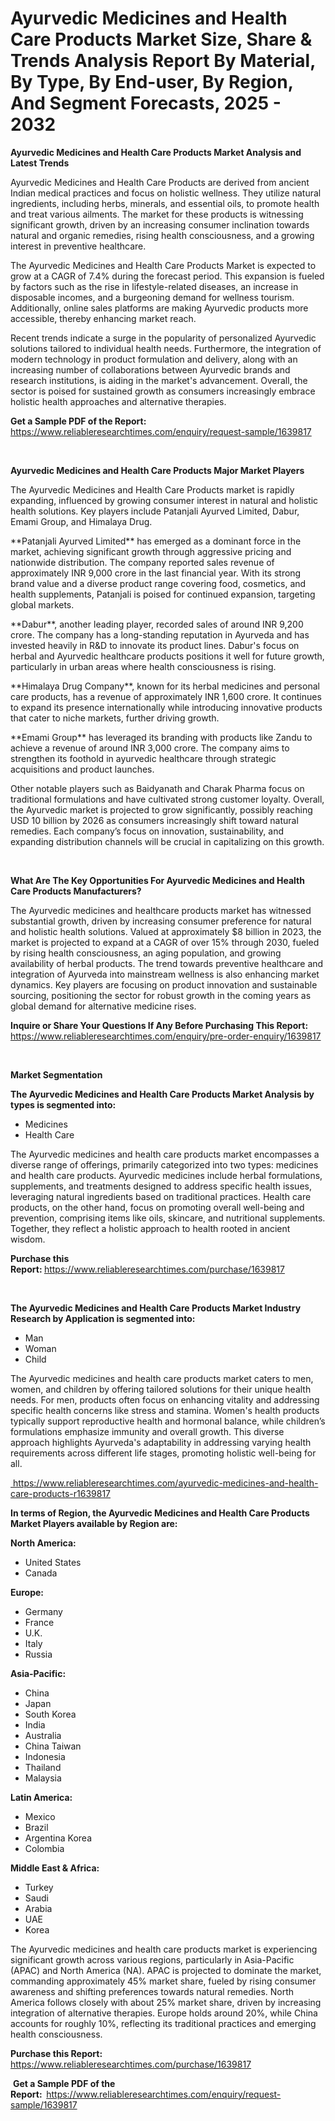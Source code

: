 <p><h1>Ayurvedic Medicines and Health Care Products Market Size, Share & Trends Analysis Report By Material, By Type, By End-user, By Region, And Segment Forecasts, 2025 - 2032</h1></p><p><strong>Ayurvedic Medicines and Health Care Products Market Analysis and Latest Trends</strong></p>
<p><p>Ayurvedic Medicines and Health Care Products are derived from ancient Indian medical practices and focus on holistic wellness. They utilize natural ingredients, including herbs, minerals, and essential oils, to promote health and treat various ailments. The market for these products is witnessing significant growth, driven by an increasing consumer inclination towards natural and organic remedies, rising health consciousness, and a growing interest in preventive healthcare.</p><p>The Ayurvedic Medicines and Health Care Products Market is expected to grow at a CAGR of 7.4% during the forecast period. This expansion is fueled by factors such as the rise in lifestyle-related diseases, an increase in disposable incomes, and a burgeoning demand for wellness tourism. Additionally, online sales platforms are making Ayurvedic products more accessible, thereby enhancing market reach.</p><p>Recent trends indicate a surge in the popularity of personalized Ayurvedic solutions tailored to individual health needs. Furthermore, the integration of modern technology in product formulation and delivery, along with an increasing number of collaborations between Ayurvedic brands and research institutions, is aiding in the market's advancement. Overall, the sector is poised for sustained growth as consumers increasingly embrace holistic health approaches and alternative therapies.</p></p>
<p><strong>Get a Sample PDF of the Report:&nbsp;</strong> <a href="https://www.reliableresearchtimes.com/enquiry/request-sample/1639817?utm_campaign=3712&utm_medium=2&utm_source=Github&utm_content=ia&utm_term=19042025&utm_id=ayurvedic-medicines-and-health-care-products">https://www.reliableresearchtimes.com/enquiry/request-sample/1639817</a></p>
<p>&nbsp;</p>
<p><strong>Ayurvedic Medicines and Health Care Products Major Market Players</strong></p>
<p><p>The Ayurvedic Medicines and Health Care Products market is rapidly expanding, influenced by growing consumer interest in natural and holistic health solutions. Key players include Patanjali Ayurved Limited, Dabur, Emami Group, and Himalaya Drug. </p><p>**Patanjali Ayurved Limited** has emerged as a dominant force in the market, achieving significant growth through aggressive pricing and nationwide distribution. The company reported sales revenue of approximately INR 9,000 crore in the last financial year. With its strong brand value and a diverse product range covering food, cosmetics, and health supplements, Patanjali is poised for continued expansion, targeting global markets.</p><p>**Dabur**, another leading player, recorded sales of around INR 9,200 crore. The company has a long-standing reputation in Ayurveda and has invested heavily in R&D to innovate its product lines. Dabur's focus on herbal and Ayurvedic healthcare products positions it well for future growth, particularly in urban areas where health consciousness is rising.</p><p>**Himalaya Drug Company**, known for its herbal medicines and personal care products, has a revenue of approximately INR 1,600 crore. It continues to expand its presence internationally while introducing innovative products that cater to niche markets, further driving growth.</p><p>**Emami Group** has leveraged its branding with products like Zandu to achieve a revenue of around INR 3,000 crore. The company aims to strengthen its foothold in ayurvedic healthcare through strategic acquisitions and product launches.</p><p>Other notable players such as Baidyanath and Charak Pharma focus on traditional formulations and have cultivated strong customer loyalty. Overall, the Ayurvedic market is projected to grow significantly, possibly reaching USD 10 billion by 2026 as consumers increasingly shift toward natural remedies. Each company’s focus on innovation, sustainability, and expanding distribution channels will be crucial in capitalizing on this growth.</p></p>
<p>&nbsp;</p>
<p><strong>What Are The Key Opportunities For Ayurvedic Medicines and Health Care Products Manufacturers?</strong></p>
<p><p>The Ayurvedic medicines and healthcare products market has witnessed substantial growth, driven by increasing consumer preference for natural and holistic health solutions. Valued at approximately $8 billion in 2023, the market is projected to expand at a CAGR of over 15% through 2030, fueled by rising health consciousness, an aging population, and growing availability of herbal products. The trend towards preventive healthcare and integration of Ayurveda into mainstream wellness is also enhancing market dynamics. Key players are focusing on product innovation and sustainable sourcing, positioning the sector for robust growth in the coming years as global demand for alternative medicine rises.</p></p>
<p><strong>Inquire or Share Your Questions If Any Before Purchasing This Report:</strong> <a href="https://www.reliableresearchtimes.com/enquiry/pre-order-enquiry/1639817?utm_campaign=3712&utm_medium=2&utm_source=Github&utm_content=ia&utm_term=19042025&utm_id=ayurvedic-medicines-and-health-care-products">https://www.reliableresearchtimes.com/enquiry/pre-order-enquiry/1639817</a></p>
<p>&nbsp;</p>
<p><strong>Market Segmentation</strong></p>
<p><strong>The Ayurvedic Medicines and Health Care Products Market Analysis by types is segmented into:</strong></p>
<p><ul><li>Medicines</li><li>Health Care</li></ul></p>
<p><p>The Ayurvedic medicines and health care products market encompasses a diverse range of offerings, primarily categorized into two types: medicines and health care products. Ayurvedic medicines include herbal formulations, supplements, and treatments designed to address specific health issues, leveraging natural ingredients based on traditional practices. Health care products, on the other hand, focus on promoting overall well-being and prevention, comprising items like oils, skincare, and nutritional supplements. Together, they reflect a holistic approach to health rooted in ancient wisdom.</p></p>
<p><strong>Purchase this Report:&nbsp;</strong><a href="https://www.reliableresearchtimes.com/purchase/1639817?utm_campaign=3712&utm_medium=2&utm_source=Github&utm_content=ia&utm_term=19042025&utm_id=ayurvedic-medicines-and-health-care-products">https://www.reliableresearchtimes.com/purchase/1639817</a></p>
<p>&nbsp;</p>
<p><strong>The Ayurvedic Medicines and Health Care Products Market Industry Research by Application is segmented into:</strong></p>
<p><ul><li>Man</li><li>Woman</li><li>Child</li></ul></p>
<p><p>The Ayurvedic medicines and health care products market caters to men, women, and children by offering tailored solutions for their unique health needs. For men, products often focus on enhancing vitality and addressing specific health concerns like stress and stamina. Women's health products typically support reproductive health and hormonal balance, while children’s formulations emphasize immunity and overall growth. This diverse approach highlights Ayurveda's adaptability in addressing varying health requirements across different life stages, promoting holistic well-being for all.</p></p>
<p><a href="https://www.reliableresearchtimes.com/ayurvedic-medicines-and-health-care-products-r1639817?utm_campaign=3712&utm_medium=2&utm_source=Github&utm_content=ia&utm_term=19042025&utm_id=ayurvedic-medicines-and-health-care-products">&nbsp;https://www.reliableresearchtimes.com/ayurvedic-medicines-and-health-care-products-r1639817</a></p>
<p><strong>In terms of Region, the Ayurvedic Medicines and Health Care Products Market Players available by Region are:</strong></p>
<p>
    <p> <strong> North America: </strong>
        <ul>
            <li>United States</li>
            <li>Canada</li>
        </ul>
        </p> 
    <p> <strong> Europe: </strong>
        <ul>
            <li>Germany</li>
            <li>France</li>
            <li>U.K.</li>
            <li>Italy</li>
            <li>Russia</li>
        </ul>
        </p> 
    <p> <strong> Asia-Pacific: </strong>
        <ul>
            <li>China</li>
            <li>Japan</li>
            <li>South Korea</li>
            <li>India</li>
            <li>Australia</li>
            <li>China Taiwan</li>
            <li>Indonesia</li>
            <li>Thailand</li>
            <li>Malaysia</li>
        </ul>
        </p> 
    <p> <strong> Latin America: </strong>
        <ul>
            <li>Mexico</li>
            <li>Brazil</li>
            <li>Argentina Korea</li>
            <li>Colombia</li>
        </ul>
        </p> 
    <p> <strong> Middle East & Africa: </strong>
        <ul>
            <li>Turkey</li>
            <li>Saudi</li>
            <li>Arabia</li>
            <li>UAE</li>
            <li>Korea</li>
        </ul>
    </p>
    </p>
<p><p>The Ayurvedic medicines and health care products market is experiencing significant growth across various regions, particularly in Asia-Pacific (APAC) and North America (NA). APAC is projected to dominate the market, commanding approximately 45% market share, fueled by rising consumer awareness and shifting preferences towards natural remedies. North America follows closely with about 25% market share, driven by increasing integration of alternative therapies. Europe holds around 20%, while China accounts for roughly 10%, reflecting its traditional practices and emerging health consciousness.</p></p>
<p><strong>Purchase this Report: </strong><a href="https://www.reliableresearchtimes.com/purchase/1639817?utm_campaign=3712&utm_medium=2&utm_source=Github&utm_content=ia&utm_term=19042025&utm_id=ayurvedic-medicines-and-health-care-products">https://www.reliableresearchtimes.com/purchase/1639817</a></p>
<p>&nbsp;<strong>Get a Sample PDF of the Report:&nbsp;&nbsp;</strong><a href="https://www.reliableresearchtimes.com/enquiry/request-sample/1639817?utm_campaign=3712&utm_medium=2&utm_source=Github&utm_content=ia&utm_term=19042025&utm_id=ayurvedic-medicines-and-health-care-products">https://www.reliableresearchtimes.com/enquiry/request-sample/1639817</a></p>
<p><strong></strong></p>
<p><p></p><p></p><p></p></p>